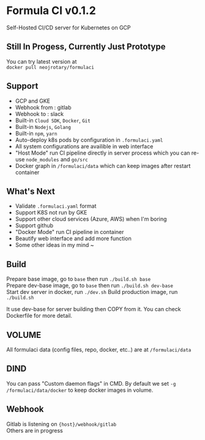 # Formula CI v0.1.2
Self-Hosted CI/CD server for Kubernetes on GCP

## Still In Progess, Currently Just Prototype
You can try latest version at   
`docker pull neojrotary/formulaci`
  
## Support
- GCP and GKE
- Webhook from : gitlab
- Webhook to : slack
- Built-in `Cloud SDK`, `Docker`, `Git`
- Built-in `Nodejs`, `Golang`
- Built-in `npm`, `yarn`
- Auto-deploy k8s pods by configuration in `.formulaci.yaml`
- All system configurations are availible in web interface 
- "Host Mode" run CI pipeline directly in server process which you can re-use `node_modules` and `go/src`
- Docker graph in `/formulaci/data` which can keep images after restart container

## What's Next
- Validate `.formulaci.yaml` format
- Support K8S not run by GKE
- Support other cloud services (Azure, AWS) when I'm boring
- Support github
- "Docker Mode" run CI pipeline in container
- Beautify web interface and add more function
- Some other ideas in my mind ~

## Build
Prepare base image, go to `base` then run `./build.sh base`  
Prepare dev-base image, go to `base` then run `./build.sh dev-base`  
Start dev server in docker, run `./dev.sh`
Build production image, run `./build.sh`

It use dev-base for server building then COPY from it. You can check Dockerfile for more detail.

## VOLUME
All formulaci data (config files, repo, docker, etc..) are at `/formulaci/data`

## DIND
You can pass "Custom daemon flags" in CMD. By default we set `-g /formulaci/data/docker` to keep docker images in volume.

## Webhook
Gitlab is listening on `{host}/webhook/gitlab`  
Others are in progress